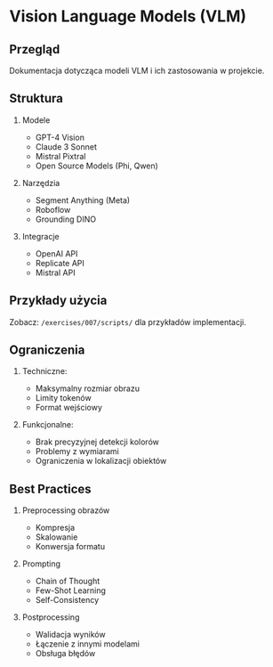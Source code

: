# Vision Language Models (VLM)

## Przegląd
Dokumentacja dotycząca modeli VLM i ich zastosowania w projekcie.

## Struktura
1. Modele
   - GPT-4 Vision
   - Claude 3 Sonnet
   - Mistral Pixtral
   - Open Source Models (Phi, Qwen)

2. Narzędzia
   - Segment Anything (Meta)
   - Roboflow
   - Grounding DINO

3. Integracje
   - OpenAI API
   - Replicate API
   - Mistral API

## Przykłady użycia
Zobacz: `/exercises/007/scripts/` dla przykładów implementacji.

## Ograniczenia
1. Techniczne:
   - Maksymalny rozmiar obrazu
   - Limity tokenów
   - Format wejściowy

2. Funkcjonalne:
   - Brak precyzyjnej detekcji kolorów
   - Problemy z wymiarami
   - Ograniczenia w lokalizacji obiektów

## Best Practices
1. Preprocessing obrazów
   - Kompresja
   - Skalowanie
   - Konwersja formatu

2. Prompting
   - Chain of Thought
   - Few-Shot Learning
   - Self-Consistency

3. Postprocessing
   - Walidacja wyników
   - Łączenie z innymi modelami
   - Obsługa błędów 